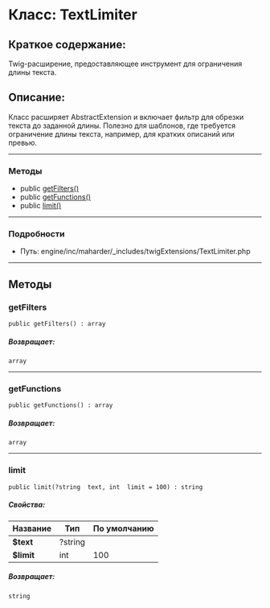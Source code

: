 # Класс: TextLimiter

## Краткое содержание:

Twig-расширение, предоставляющее инструмент для ограничения длины текста.

## Описание:

Класс расширяет AbstractExtension и включает фильтр для обрезки текста
до заданной длины. Полезно для шаблонов, где требуется ограничение
длины текста, например, для кратких описаний или превью.


---

### Методы

* public [getFilters()](#method_getFilters)
* public [getFunctions()](#method_getFunctions)
* public [limit()](#method_limit)

---

### Подробности

* Путь: engine/inc/maharder/_includes/twigExtensions/TextLimiter.php

---

## Методы

<a id="method_getFilters"></a>

### getFilters

```
public getFilters() : array
```

##### Возвращает:

```
array
```

---

<a id="method_getFunctions"></a>

### getFunctions

```
public getFunctions() : array
```

##### Возвращает:

```
array
```

---

<a id="method_limit"></a>

### limit

```
public limit(?string  text, int  limit = 100) : string
```

##### Свойства:

| Название   | Тип     | По умолчанию |
|------------|---------|--------------|
| **$text**  | ?string |              |
| **$limit** | int     | 100          |

##### Возвращает:

```
string
```
